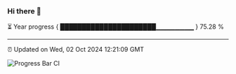 ### Hi there 👋

⏳ Year progress { ██████████████████████▁▁▁▁▁▁▁▁ } 75.28 %

---

⏰ Updated on Wed, 02 Oct 2024 12:21:09 GMT

![Progress Bar CI](https://github.com/code-lakshay/GitHub-Actions-Demo/workflows/Progress%20Bar%20CI/badge.svg)

